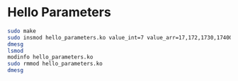 
# Hello Parameters

```bash
sudo make
sudo insmod hello_parameters.ko value_int=7 value_arr=17,172,1730,17400 value_name="Mateusz"
dmesg
lsmod
modinfo hello_parameters.ko
sudo rmmod hello_parameters.ko
dmesg
```
